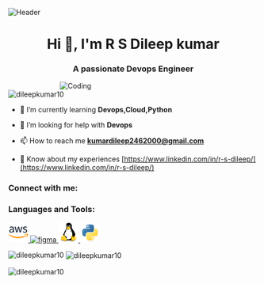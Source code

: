 
![Header](https://www.yash.com/wp-content/uploads/2023/04/blog-main-banner-devops.png)
<h1 align="center">Hi 👋, I'm R S Dileep kumar</h1>
<h3 align="center">A passionate Devops Engineer</h3>
<img align="right" alt="Coding" width="400" src="https://proeffico.com/wp-content/uploads/2023/10/devOps-cloud-native-2.gif">
<p align="left"> <img src="https://komarev.com/ghpvc/?username=dileepkumar10&label=Profile%20views&color=0e75b6&style=flat" alt="dileepkumar10" /> </p>


- 🌱 I’m currently learning **Devops,Cloud,Python**

- 🤝 I’m looking for help with **Devops**

- 📫 How to reach me **kumardileep2462000@gmail.com**

- 📄 Know about my experiences [https://www.linkedin.com/in/r-s-dileep/](https://www.linkedin.com/in/r-s-dileep/)

<h3 align="left">Connect with me:</h3>
<p align="left">
</p>

<h3 align="left">Languages and Tools:</h3>
<p align="left"> <a href="https://aws.amazon.com" target="_blank" rel="noreferrer"> <img src="https://raw.githubusercontent.com/devicons/devicon/master/icons/amazonwebservices/amazonwebservices-original-wordmark.svg" alt="aws" width="40" height="40"/> </a> <a href="https://www.figma.com/" target="_blank" rel="noreferrer"> <img src="https://www.vectorlogo.zone/logos/figma/figma-icon.svg" alt="figma" width="40" height="40"/> </a> <a href="https://www.linux.org/" target="_blank" rel="noreferrer"> <img src="https://raw.githubusercontent.com/devicons/devicon/master/icons/linux/linux-original.svg" alt="linux" width="40" height="40"/> </a> <a href="https://www.python.org" target="_blank" rel="noreferrer"> <img src="https://raw.githubusercontent.com/devicons/devicon/master/icons/python/python-original.svg" alt="python" width="40" height="40"/> </a> </p>

<p><img align="left" src="https://github-readme-stats.vercel.app/api/top-langs?username=dileepkumar10&show_icons=true&locale=en&layout=compact" alt="dileepkumar10" /></p>

<p>&nbsp;<img align="center" src="https://github-readme-stats.vercel.app/api?username=dileepkumar10&show_icons=true&locale=en" alt="dileepkumar10" /></p>

<p><img align="center" src="https://github-readme-streak-stats.herokuapp.com/?user=dileepkumar10&" alt="dileepkumar10" /></p>

